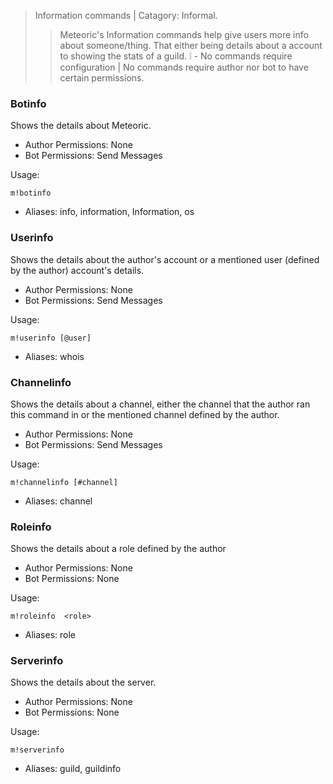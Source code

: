 > Information commands | Catagory: Informal.
>
>> Meteoric's Information commands help give users more info about someone/thing. That either being details about a account to showing the stats of a guild. ❕ - No commands require configuration | No commands require author nor bot to have certain permissions.

### Botinfo

Shows the details about Meteoric.

* Author Permissions: None
* Bot Permissions: Send Messages

Usage:

```
m!botinfo
```

* Aliases: info, information, Information, os

### Userinfo

Shows the details about the author's account or a mentioned user (defined by the author) account's details.

* Author Permissions: None
* Bot Permissions: Send Messages

Usage:

```
m!userinfo [@user]
```

* Aliases: whois

### Channelinfo

Shows the details about a channel, either the channel that the author ran this command in or the mentioned channel defined by the author.

* Author Permissions: None
* Bot Permissions: Send Messages

Usage:

```
m!channelinfo [#channel]
```

* Aliases: channel

### Roleinfo

Shows the details about a role defined by the author

* Author Permissions: None
* Bot Permissions: None

Usage:

```
m!roleinfo  <role>
```

* Aliases: role

### Serverinfo

Shows the details about the server.

* Author Permissions: None
* Bot Permissions: None

Usage:

```
m!serverinfo
```

* Aliases: guild, guildinfo
